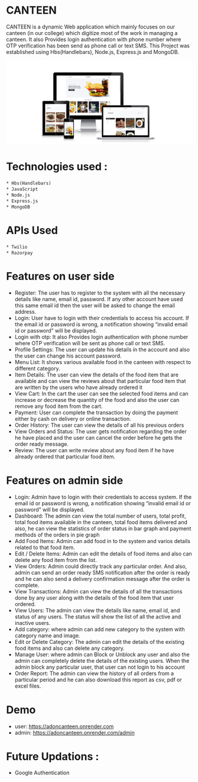 # CANTEEN
CANTEEN is a dynamic Web application which mainly focuses on our canteen (in our college) which digitize most of the work in managing a canteen. It also Provides login authentication with phone number where OTP verification has been send as phone call or text SMS. This Project was established
using Hbs(Handlebars), Node.js, Express.js and MongoDB. 


![User Page1](/Documentation/canteen.jpg)
# Technologies used :
    * Hbs(Handlebars)
    * JavaScript
    * Node.js
    * Express.js
    * MongoDB

# APIs Used
    * Twilio
    * Razorpay 
# Features on user side
   * Register: The user has to register to the system with all the necessary details like name, email id, password. If any other account have used this same email id then the user will be asked to change the email address.
   * Login: User have to login with their credentials to access his account. If the email id or password is wrong, a notification showing “invalid email id or password” will be displayed.
   * Login with otp: It also Provides login authentication with phone number where OTP verification will be sent as phone call or text SMS.
   * Profile Settings: The user can update his details in the account and also the user can change his account password.
   * Menu List: It shows various available food in the canteen with respect to different category.
   * Item Details: The user can view the details of the food item that are available and can view the reviews about that particular food item that are written by the users who have already ordered it
   * View Cart: In the cart the user can see the selected food items and can increase or decrease the quantity of the food and also the user can remove any food item from the cart.
   * Payment: User can complete the transaction by doing the payment either by cash on delivery or online transaction.
   * Order History: The user can view the details of all his previous orders 
   * View Orders and Status: The user gets notification regarding the order he have placed and the user can cancel the order before he gets the order ready message.
   * Review: The user can write review about any food item if he have already ordered that particular food item.

  
# Features on admin side
  *	Login: Admin have to login with their credentials to access system. If the email id or password is wrong, a notification showing “invalid email id or password” will be displayed.
  *	Dashboard: The admin can view the total number of users, total profit, total food items available in the canteen, total food items delivered and also, he can view the statistics of order status in bar graph and payment methods of the orders in pie graph 
  *	Add Food Items: Admin can add food in to the system and varios details related to that food item. 
  *	Edit / Delete Items: Admin can edit the details of food items and also can delete any food item from the list. 
  *	View Orders: Admin could directly track any particular order. And also, admin can send an order ready SMS notification after the order is ready and he can also send a delivery confirmation message after the order is complete.
  *	View Transactions: Admin can view the details of all the transactions done by any user along with the details of the food item that user ordered.
  *	View Users: The admin can view the details like name, email id, and status of any users. The status will show the list of all the active and inactive users.
  *	Add category: where admin can add new category to the system with category name and image.
  *	Edit or Delete Category: The admin can edit the details of the existing food items and also can delete any category.
  *	Manage User: where admin can Block or Unblock any user and also the admin can completely delete the details of the existing users. When the admin block any particular user, that user can not login to his account 
  *	Order Report: The admin can view the history of all orders from a particular period and he can also download this report as csv, pdf or excel files.


# Demo
   *  user:   https://adoncanteen.onrender.com
   *  admin:  https://adoncanteen.onrender.com/admin
   
# Future Updations :
 * Google Authentication


